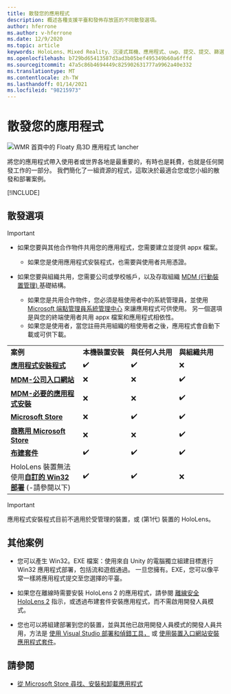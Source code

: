 ```yaml
---
title: 散發您的應用程式
description: 概述各種支援平臺和發佈存放區的不同散發選項。
author: hferrone
ms.author: v-hferrone
ms.date: 12/9/2020
ms.topic: article
keywords: HoloLens、Mixed Reality、沉浸式耳機、應用程式、uwp、提交、提交、篩選、中繼資料、系統需求、關鍵字、wack、認證、套件、appx、商品化
ms.openlocfilehash: b729bd65413587d3ad3b05bef495349b60a6fffd
ms.sourcegitcommit: 47a5c86b4694449c825902631777a9962a40e332
ms.translationtype: MT
ms.contentlocale: zh-TW
ms.lasthandoff: 01/14/2021
ms.locfileid: "98215973"
---
```

# <a name="distributing-your-apps"></a>散發您的應用程式

![WMR 首頁中的 Floaty 鳥3D 應用程式 lancher](images/distribute-hero-image.png)

將您的應用程式帶入使用者或世界各地是最重要的，有時也是耗費，也就是任何開發工作的一部分。 我們簡化了一組資源的程式，這取決於最適合您或您小組的散發和部署案例。

[!INCLUDE[](includes/before-submission.md)]

## <a name="distribution-options"></a>散發選項

> [!IMPORTANT]
> * 如果您要與其他合作物件共用您的應用程式，您需要建立並提供 appx 檔案。 
>     * 如果您是使用應用程式安裝程式，也需要與使用者共用憑證。
> 
> * 如果您要與組織共用，您需要公司或學校帳戶，以及存取組織 [MDM (行動裝置管理) ](https://docs.microsoft.com/hololens/hololens-enroll-mdm) 基礎結構。  
>    * 如果您是共用合作物件，您必須是租使用者中的系統管理員，並使用 [Microsoft 端點管理員系統管理中心](https://docs.microsoft.com/mem/intune/apps/apps-deploy) 來讓應用程式可供使用。 另一個選項是與您的終端使用者共用 appx 檔案和應用程式相依性。
>    * 如果您是使用者，當您註冊共用組織的租使用者之後，應用程式會自動下載或可供下載。 

<table>
<colgroup>
    <col width="33%" />
    <col width="22%" />
    <col width="22%" />
    <col width="22%" />
</colgroup>
<tr>
    <td><strong>案例</strong></td>
    <td><strong>本機裝置安裝</strong></td>
    <td><strong>與任何人共用</strong></td>
    <td><strong>與組織共用</strong></td>
</tr>
<tr>
    <td><a href="https://docs.microsoft.com/hololens/app-deploy-app-installer"><strong>應用程式安裝程式</strong></td>
    <td>✔️</td>
    <td>✔️</td>
    <td>❌</td>
</tr>
<tr>
    <td><a href="https://docs.microsoft.com/hololens/app-deploy-app-installer"><strong>MDM-公司入口網站</strong></a></td>
    <td>❌</td>
    <td>❌</td>
    <td>✔️</td>
</tr>
<tr>
    <td><a href="https://docs.microsoft.com/hololens/app-deploy-intune"><strong>MDM-必要的應用程式安裝</strong></a></td>
    <td>❌</td>
    <td>❌</td>
    <td>✔️</td>
</tr>
<tr>
    <td><a href="submitting-an-app-to-the-microsoft-store.md"><strong>Microsoft Store</strong></a></td>
    <td>❌</td>
    <td>✔️</td>
    <td>✔️</td>
</tr>
<tr>
    <td><a href="https://docs.microsoft.com/hololens/app-deploy-store-business"><strong>商務用 Microsoft Store</strong></a></td>
    <td>❌</td>
    <td>❌</td>
    <td>✔️</td>
</tr>
<tr>
    <td><a href="https://docs.microsoft.com/hololens/app-deploy-provisioning-package"><strong>布建套件</strong></a></td>
    <td>✔️</td>
    <td>✔️</td>
    <td>✔️</td>
</tr>
<tr>
    <td>HoloLens 裝置無法使用<a href="#other-scenarios"><strong>自訂的 Win32 部署</strong></a> (-請參閱以下) </td>
    <td>✔️</td>
    <td>✔️</td>
    <td>❌</td>
</tr>
</table>

> [!IMPORTANT]
> 應用程式安裝程式目前不適用於受管理的裝置，或 (第1代) 裝置的 HoloLens。

## <a name="other-scenarios"></a>其他案例

* 您可以產生 Win32。EXE 檔案：使用來自 Unity 的電腦獨立組建目標進行 Win32 應用程式部署，包括流和遊戲通過。 一旦您擁有。EXE，您可以像平常一樣將應用程式提交至您選擇的平臺。 

* 如果您在離線時需要安裝 HoloLens 2 的應用程式，請參閱 [離線安全 HoloLens 2](https://docs.microsoft.com/hololens/hololens-common-scenarios-offline-secure) 指示，或透過布建套件安裝應用程式，而不需啟用開發人員模式。

* 您也可以將組建部署到您的裝置，並與其他已啟用開發人員模式的開發人員共用，方法是 [使用 Visual Studio 部署和偵錯工具，](../develop/platform-capabilities-and-apis/using-visual-studio.md) 或 [使用裝置入口網站安裝應用程式套件](../develop/platform-capabilities-and-apis/using-the-windows-device-portal.md#sideloading-applications)。

## <a name="see-also"></a>請參閱
* [從 Microsoft Store 尋找、安裝和卸載應用程式](https://docs.microsoft.com/hololens/holographic-store-apps)

